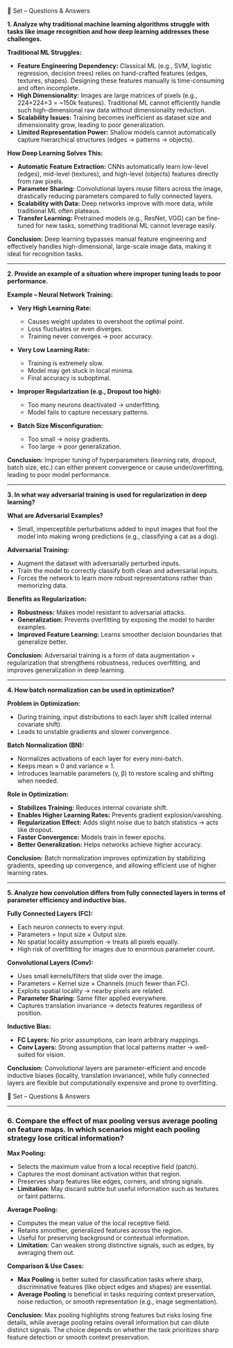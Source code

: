 
📘 Set – Questions & Answers

**1. Analyze why traditional machine learning algorithms struggle with tasks like image recognition and how deep learning addresses these challenges.**

**Traditional ML Struggles:**

* **Feature Engineering Dependency:** Classical ML (e.g., SVM, logistic regression, decision trees) relies on hand-crafted features (edges, textures, shapes). Designing these features manually is time-consuming and often incomplete.
* **High Dimensionality:** Images are large matrices of pixels (e.g., 224×224×3 = \~150k features). Traditional ML cannot efficiently handle such high-dimensional raw data without dimensionality reduction.
* **Scalability Issues:** Training becomes inefficient as dataset size and dimensionality grow, leading to poor generalization.
* **Limited Representation Power:** Shallow models cannot automatically capture hierarchical structures (edges → patterns → objects).

**How Deep Learning Solves This:**

* **Automatic Feature Extraction:** CNNs automatically learn low-level (edges), mid-level (textures), and high-level (objects) features directly from raw pixels.
* **Parameter Sharing:** Convolutional layers reuse filters across the image, drastically reducing parameters compared to fully connected layers.
* **Scalability with Data:** Deep networks improve with more data, while traditional ML often plateaus.
* **Transfer Learning:** Pretrained models (e.g., ResNet, VGG) can be fine-tuned for new tasks, something traditional ML cannot leverage easily.

**Conclusion:** Deep learning bypasses manual feature engineering and effectively handles high-dimensional, large-scale image data, making it ideal for recognition tasks.

---

**2. Provide an example of a situation where improper tuning leads to poor performance.**

**Example – Neural Network Training:**

* **Very High Learning Rate:**

  * Causes weight updates to overshoot the optimal point.
  * Loss fluctuates or even diverges.
  * Training never converges → poor accuracy.

* **Very Low Learning Rate:**

  * Training is extremely slow.
  * Model may get stuck in local minima.
  * Final accuracy is suboptimal.

* **Improper Regularization (e.g., Dropout too high):**

  * Too many neurons deactivated → underfitting.
  * Model fails to capture necessary patterns.

* **Batch Size Misconfiguration:**

  * Too small → noisy gradients.
  * Too large → poor generalization.

**Conclusion:** Improper tuning of hyperparameters (learning rate, dropout, batch size, etc.) can either prevent convergence or cause under/overfitting, leading to poor model performance.

---

**3. In what way adversarial training is used for regularization in deep learning?**

**What are Adversarial Examples?**

* Small, imperceptible perturbations added to input images that fool the model into making wrong predictions (e.g., classifying a cat as a dog).

**Adversarial Training:**

* Augment the dataset with adversarially perturbed inputs.
* Train the model to correctly classify both clean and adversarial inputs.
* Forces the network to learn more robust representations rather than memorizing data.

**Benefits as Regularization:**

* **Robustness:** Makes model resistant to adversarial attacks.
* **Generalization:** Prevents overfitting by exposing the model to harder examples.
* **Improved Feature Learning:** Learns smoother decision boundaries that generalize better.

**Conclusion:** Adversarial training is a form of data augmentation + regularization that strengthens robustness, reduces overfitting, and improves generalization in deep learning.

---

**4. How batch normalization can be used in optimization?**

**Problem in Optimization:**

* During training, input distributions to each layer shift (called internal covariate shift).
* Leads to unstable gradients and slower convergence.

**Batch Normalization (BN):**

* Normalizes activations of each layer for every mini-batch.
* Keeps mean ≈ 0 and variance ≈ 1.
* Introduces learnable parameters (γ, β) to restore scaling and shifting when needed.

**Role in Optimization:**

* **Stabilizes Training:** Reduces internal covariate shift.
* **Enables Higher Learning Rates:** Prevents gradient explosion/vanishing.
* **Regularization Effect:** Adds slight noise due to batch statistics → acts like dropout.
* **Faster Convergence:** Models train in fewer epochs.
* **Better Generalization:** Helps networks achieve higher accuracy.

**Conclusion:** Batch normalization improves optimization by stabilizing gradients, speeding up convergence, and allowing efficient use of higher learning rates.

---

**5. Analyze how convolution differs from fully connected layers in terms of parameter efficiency and inductive bias.**

**Fully Connected Layers (FC):**

* Each neuron connects to every input.
* Parameters = Input size × Output size.
* No spatial locality assumption → treats all pixels equally.
* High risk of overfitting for images due to enormous parameter count.

**Convolutional Layers (Conv):**

* Uses small kernels/filters that slide over the image.
* Parameters = Kernel size × Channels (much fewer than FC).
* Exploits spatial locality → nearby pixels are related.
* **Parameter Sharing:** Same filter applied everywhere.
* Captures translation invariance → detects features regardless of position.

**Inductive Bias:**

* **FC Layers:** No prior assumptions, can learn arbitrary mappings.
* **Conv Layers:** Strong assumption that local patterns matter → well-suited for vision.

**Conclusion:** Convolutional layers are parameter-efficient and encode inductive biases (locality, translation invariance), while fully connected layers are flexible but computationally expensive and prone to overfitting.


📘 Set – Questions & Answers

---

### 6. Compare the effect of max pooling versus average pooling on feature maps. In which scenarios might each pooling strategy lose critical information?

**Max Pooling:**

* Selects the maximum value from a local receptive field (patch).
* Captures the most dominant activation within that region.
* Preserves sharp features like edges, corners, and strong signals.
* **Limitation:** May discard subtle but useful information such as textures or faint patterns.

**Average Pooling:**

* Computes the mean value of the local receptive field.
* Retains smoother, generalized features across the region.
* Useful for preserving background or contextual information.
* **Limitation:** Can weaken strong distinctive signals, such as edges, by averaging them out.

**Comparison & Use Cases:**

* **Max Pooling** is better suited for classification tasks where sharp, discriminative features (like object edges and shapes) are essential.
* **Average Pooling** is beneficial in tasks requiring context preservation, noise reduction, or smooth representation (e.g., image segmentation).

**Conclusion:**
Max pooling highlights strong features but risks losing fine details, while average pooling retains overall information but can dilute distinct signals. The choice depends on whether the task prioritizes sharp feature detection or smooth context preservation.

